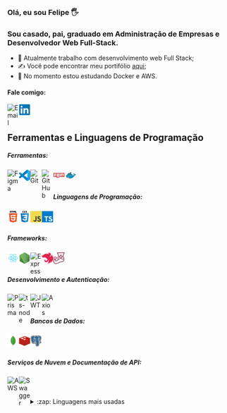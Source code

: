 ### Olá, eu sou Felipe 🖐

### Sou casado, pai, graduado em **Administração de Empresas** e **Desenvolvedor Web Full-Stack**.

- 🔭 Atualmente trabalho com desenvolvimento web Full Stack;
- ✍ Você pode encontrar meu portifólio [aqui][repositorio];
- 🌱 No momento estou estudando Docker e AWS.


#### Fale comigo:
[<img align="left" alt="Email" width="26px" src="https://seeklogo.com/images/M/mail-icon-logo-28FE0635D0-seeklogo.com.png" />][email]
[<img align="left" alt="LinkedIn" width="26px" src="https://github.com/devicons/devicon/blob/master/icons/linkedin/linkedin-original.svg" />][linkedin]

<br /><br />


## Ferramentas e Linguagens de Programação


##### Ferramentas: 

<img align="left" alt="Figma" width="26px" src="https://www.vectorlogo.zone/logos/figma/figma-icon.svg" />
<img align="left" alt="Visual Studio Code" width="26px" src="https://github.com/devicons/devicon/blob/master/icons/vscode/vscode-original.svg" />
<img align="left" alt="Git" width="26px" src="https://www.vectorlogo.zone/logos/git-scm/git-scm-icon.svg" />
<img align="left" alt="GitHub" width="26px" src="https://www.svgrepo.com/download/35001/github.svg" />
<img align="left" alt="NPM" width="26px" src="https://github.com/devicons/devicon/blob/master/icons/npm/npm-original-wordmark.svg" />
<img align="left" alt="Docker" width="26px" src="https://github.com/devicons/devicon/blob/master/icons/docker/docker-original.svg" />


<br /><br />


##### Linguagens de Programação:

<img align="left" alt="HTML5" width="26px" src="https://raw.githubusercontent.com/github/explore/80688e429a7d4ef2fca1e82350fe8e3517d3494d/topics/html/html.png" />
<img align="left" alt="CSS3" width="26px" src="https://raw.githubusercontent.com/github/explore/80688e429a7d4ef2fca1e82350fe8e3517d3494d/topics/css/css.png" />
<img align="left" alt="JavaScript" width="26px" src="https://raw.githubusercontent.com/github/explore/80688e429a7d4ef2fca1e82350fe8e3517d3494d/topics/javascript/javascript.png" />
<img align="left" alt="Typescript" width="26px" src="https://github.com/devicons/devicon/blob/master/icons/typescript/typescript-original.svg" />

<br /><br />


##### Frameworks:

<img align="left" alt="React" width="26px" src="https://raw.githubusercontent.com/github/explore/80688e429a7d4ef2fca1e82350fe8e3517d3494d/topics/react/react.png" />
<img align="left" alt="Node.js" width="26px" src="https://raw.githubusercontent.com/github/explore/80688e429a7d4ef2fca1e82350fe8e3517d3494d/topics/nodejs/nodejs.png" />
<img align="left" alt="Express" width="26px" src="https://encrypted-tbn0.gstatic.com/images?q=tbn:ANd9GcQLA972a1NXwGHTIpgjxpRdu1DD5te1evggDgjNvM_FcbtGxaPYrHbV27RNzJSA_ZhrY28&usqp=CAU" />
<img align="left" alt="Nest.js" width="26px" src="https://github.com/devicons/devicon/blob/master/icons/nestjs/nestjs-plain.svg" />
<img align="left" alt="Jest" width="26px" src="https://github.com/devicons/devicon/blob/master/icons/jest/jest-plain.svg" />

<br /><br />



##### Desenvolvimento e Autenticação:

<img align="left" alt="Prisma" width="26px" src="https://avatars.githubusercontent.com/u/17219288?s=200&v=4" />
<img align="left" alt="ts-node" width="26px" src="https://typestrong.org/ts-node/img/logo-icon.svg" />
<img align="left" alt="JWT" width="26px" src="https://www.raycast.com/_next/image?url=https%3A%2F%2Ffiles.raycast.com%2F0qc319ft4tyefg8ai0kg65pjj4to&w=128&q=75" />
<img align="left" alt="Axios" width="26px" src="https://user-images.githubusercontent.com/8939680/57233882-20344080-6fe5-11e9-9086-d20a955bed59.png" />

<br /><br />


##### Bancos de Dados:

<img align="left" alt="MongoDB" width="26px" src="https://github.com/devicons/devicon/blob/master/icons/mongodb/mongodb-original.svg" />
<img align="left" alt="Redis" width="26px" src="https://github.com/devicons/devicon/blob/master/icons/redis/redis-original.svg" />
<img align="left" alt="PostgreSQL" width="26px" src="https://github.com/devicons/devicon/blob/master/icons/postgresql/postgresql-original.svg" />

<br /><br />


##### Serviços de Nuvem e Documentação de API:

<img align="left" alt="AWS" width="26px" src="https://www.svgviewer.dev/static-svgs/34378/aws.svg" />
<img align="left" alt="Swagger" width="26px" src="https://camo.githubusercontent.com/96e43701d83561899724a89d71187445b7b8f4fe84518a3ea5bec8f85bd207bf/68747470733a2f2f63646e2e737667706f726e2e636f6d2f6c6f676f732f737761676765722e737667" />

<br /><br />

<details>
<summary>:zap: Linguagens mais usadas</summary>
<br />
<img align="left" src="https://github-readme-stats.vercel.app/api/top-langs?username=felipeiasbik&show_icons=true&locale=en&layout=compact&theme={gruvbox}" alt="felipeiasbik" />
</details>


[repositorio]: https://github.com/felipeiasbik?tab=repositories
[email]: mailto:felipeiasik@hotmail.com
[linkedin]: https://www.linkedin.com/in/felipeiasbik/
